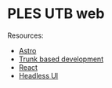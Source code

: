 # PLES UTB web

Resources:
 - [Astro](https://astro.build/)
 - [Trunk based development](https://trunkbaseddevelopment.com/)
 - [React](https://react.dev/)
 - [Headless UI](https://headlessui.com/)